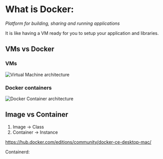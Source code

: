 # What is Docker:

*Platform for building, sharing and running applications*

It is like having a VM ready for you to setup your application and libraries.

## VMs vs Docker

### VMs
![Virtual Machine architecture](file://./imgs/arch-vms.png "Virtual Machine Architecture")

### Docker containers
![Docker Container architecture](file://./imgs/arch-docker.png "Docker Container Architecture")


## Image vs Container
1. Image -> Class
2. Container -> Instance

https://hub.docker.com/editions/community/docker-ce-desktop-mac/


Containerd:


